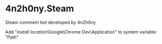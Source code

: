 # 4n2h0ny.Steam
Steam comment bot developed by 4n2h0ny

Add "*install location*\Google\Chrome Dev\Application" to system variable: "Path"
